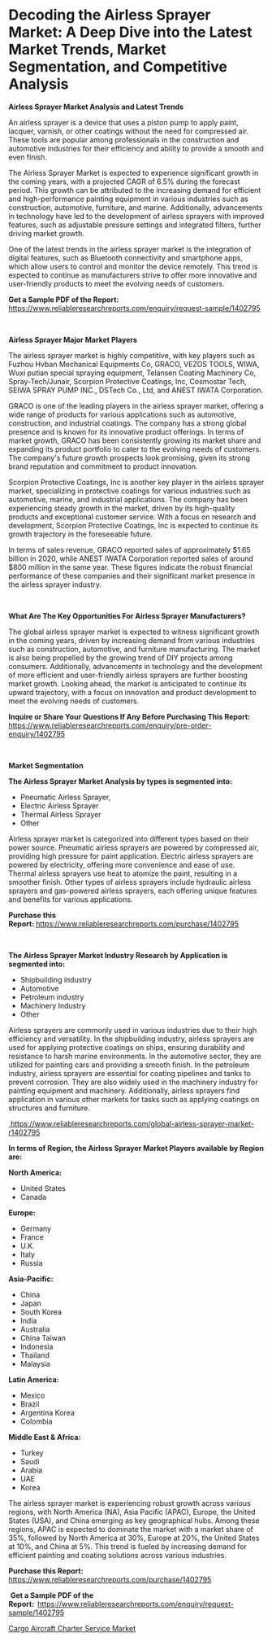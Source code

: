 <p><h1>Decoding the Airless Sprayer Market: A Deep Dive into the Latest Market Trends, Market Segmentation, and Competitive Analysis</h1></p><p><strong>Airless Sprayer Market Analysis and Latest Trends</strong></p>
<p><p>An airless sprayer is a device that uses a piston pump to apply paint, lacquer, varnish, or other coatings without the need for compressed air. These tools are popular among professionals in the construction and automotive industries for their efficiency and ability to provide a smooth and even finish.</p><p>The Airless Sprayer Market is expected to experience significant growth in the coming years, with a projected CAGR of 6.5% during the forecast period. This growth can be attributed to the increasing demand for efficient and high-performance painting equipment in various industries such as construction, automotive, furniture, and marine. Additionally, advancements in technology have led to the development of airless sprayers with improved features, such as adjustable pressure settings and integrated filters, further driving market growth.</p><p>One of the latest trends in the airless sprayer market is the integration of digital features, such as Bluetooth connectivity and smartphone apps, which allow users to control and monitor the device remotely. This trend is expected to continue as manufacturers strive to offer more innovative and user-friendly products to meet the evolving needs of customers.</p></p>
<p><strong>Get a Sample PDF of the Report:&nbsp;</strong> <a href="https://www.reliableresearchreports.com/enquiry/request-sample/1402795">https://www.reliableresearchreports.com/enquiry/request-sample/1402795</a></p>
<p>&nbsp;</p>
<p><strong>Airless Sprayer Major Market Players</strong></p>
<p><p>The airless sprayer market is highly competitive, with key players such as Fuzhou Hvban Mechanical Equipments Co, GRACO, VEZOS TOOLS, WIWA, Wuxi putian special spraying equipment, Telansen Coating Machinery Co, Spray-Tech/Junair, Scorpion Protective Coatings, Inc, Cosmostar Tech, SEIWA SPRAY PUMP INC., DSTech Co., Ltd, and ANEST IWATA Corporation.</p><p>GRACO is one of the leading players in the airless sprayer market, offering a wide range of products for various applications such as automotive, construction, and industrial coatings. The company has a strong global presence and is known for its innovative product offerings. In terms of market growth, GRACO has been consistently growing its market share and expanding its product portfolio to cater to the evolving needs of customers. The company's future growth prospects look promising, given its strong brand reputation and commitment to product innovation.</p><p>Scorpion Protective Coatings, Inc is another key player in the airless sprayer market, specializing in protective coatings for various industries such as automotive, marine, and industrial applications. The company has been experiencing steady growth in the market, driven by its high-quality products and exceptional customer service. With a focus on research and development, Scorpion Protective Coatings, Inc is expected to continue its growth trajectory in the foreseeable future.</p><p>In terms of sales revenue, GRACO reported sales of approximately $1.65 billion in 2020, while ANEST IWATA Corporation reported sales of around $800 million in the same year. These figures indicate the robust financial performance of these companies and their significant market presence in the airless sprayer industry.</p></p>
<p>&nbsp;</p>
<p><strong>What Are The Key Opportunities For Airless Sprayer Manufacturers?</strong></p>
<p><p>The global airless sprayer market is expected to witness significant growth in the coming years, driven by increasing demand from various industries such as construction, automotive, and furniture manufacturing. The market is also being propelled by the growing trend of DIY projects among consumers. Additionally, advancements in technology and the development of more efficient and user-friendly airless sprayers are further boosting market growth. Looking ahead, the market is anticipated to continue its upward trajectory, with a focus on innovation and product development to meet the evolving needs of customers.</p></p>
<p><strong>Inquire or Share Your Questions If Any Before Purchasing This Report:</strong> <a href="https://www.reliableresearchreports.com/enquiry/pre-order-enquiry/1402795">https://www.reliableresearchreports.com/enquiry/pre-order-enquiry/1402795</a></p>
<p>&nbsp;</p>
<p><strong>Market Segmentation</strong></p>
<p><strong>The Airless Sprayer Market Analysis by types is segmented into:</strong></p>
<p><ul><li>Pneumatic Airless Sprayer,</li><li>Electric Airless Sprayer</li><li>Thermal Airless Sprayer</li><li>Other</li></ul></p>
<p><p>Airless sprayer market is categorized into different types based on their power source. Pneumatic airless sprayers are powered by compressed air, providing high pressure for paint application. Electric airless sprayers are powered by electricity, offering more convenience and ease of use. Thermal airless sprayers use heat to atomize the paint, resulting in a smoother finish. Other types of airless sprayers include hydraulic airless sprayers and gas-powered airless sprayers, each offering unique features and benefits for various applications.</p></p>
<p><strong>Purchase this Report:&nbsp;</strong><a href="https://www.reliableresearchreports.com/purchase/1402795">https://www.reliableresearchreports.com/purchase/1402795</a></p>
<p>&nbsp;</p>
<p><strong>The Airless Sprayer Market Industry Research by Application is segmented into:</strong></p>
<p><ul><li>Shipbuilding industry</li><li>Automotive</li><li>Petroleum industry</li><li>Machinery Industry</li><li>Other</li></ul></p>
<p><p>Airless sprayers are commonly used in various industries due to their high efficiency and versatility. In the shipbuilding industry, airless sprayers are used for applying protective coatings on ships, ensuring durability and resistance to harsh marine environments. In the automotive sector, they are utilized for painting cars and providing a smooth finish. In the petroleum industry, airless sprayers are essential for coating pipelines and tanks to prevent corrosion. They are also widely used in the machinery industry for painting equipment and machinery. Additionally, airless sprayers find application in various other markets for tasks such as applying coatings on structures and furniture.</p></p>
<p><a href="https://www.reliableresearchreports.com/global-airless-sprayer-market-r1402795">&nbsp;https://www.reliableresearchreports.com/global-airless-sprayer-market-r1402795</a></p>
<p><strong>In terms of Region, the Airless Sprayer Market Players available by Region are:</strong></p>
<p>
    <p> <strong> North America: </strong>
        <ul>
            <li>United States</li>
            <li>Canada</li>
        </ul>
        </p> 
    <p> <strong> Europe: </strong>
        <ul>
            <li>Germany</li>
            <li>France</li>
            <li>U.K.</li>
            <li>Italy</li>
            <li>Russia</li>
        </ul>
        </p> 
    <p> <strong> Asia-Pacific: </strong>
        <ul>
            <li>China</li>
            <li>Japan</li>
            <li>South Korea</li>
            <li>India</li>
            <li>Australia</li>
            <li>China Taiwan</li>
            <li>Indonesia</li>
            <li>Thailand</li>
            <li>Malaysia</li>
        </ul>
        </p> 
    <p> <strong> Latin America: </strong>
        <ul>
            <li>Mexico</li>
            <li>Brazil</li>
            <li>Argentina Korea</li>
            <li>Colombia</li>
        </ul>
        </p> 
    <p> <strong> Middle East & Africa: </strong>
        <ul>
            <li>Turkey</li>
            <li>Saudi</li>
            <li>Arabia</li>
            <li>UAE</li>
            <li>Korea</li>
        </ul>
    </p>
    </p>
<p><p>The airless sprayer market is experiencing robust growth across various regions, with North America (NA), Asia Pacific (APAC), Europe, the United States (USA), and China emerging as key geographical hubs. Among these regions, APAC is expected to dominate the market with a market share of 35%, followed by North America at 30%, Europe at 20%, the United States at 10%, and China at 5%. This trend is fueled by increasing demand for efficient painting and coating solutions across various industries.</p></p>
<p><strong>Purchase this Report: </strong><a href="https://www.reliableresearchreports.com/purchase/1402795">https://www.reliableresearchreports.com/purchase/1402795</a></p>
<p>&nbsp;<strong>Get a Sample PDF of the Report:&nbsp;&nbsp;</strong><a href="https://www.reliableresearchreports.com/enquiry/request-sample/1402795">https://www.reliableresearchreports.com/enquiry/request-sample/1402795</a></p>
<p><strong></strong></p>
<p><p><a href="https://github.com/qrkceaah30/Market-Research-Report-List-1/blob/main/cargo-aircraft-charter-service-market.md">Cargo Aircraft Charter Service Market</a></p></p>